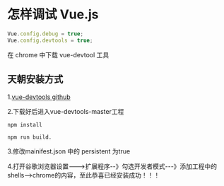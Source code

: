 # 怎样调试 Vue.js

```js
Vue.config.debug = true; 
Vue.config.devtools = true;
```

在 chrome 中下载 vue-devtool 工具

## 天朝安装方式

1.[vue-devtools github](https://github.com/vuejs/vue-devtools)

2.下载好后进入vue-devtools-master工程 

```shell
npm install

npm run build.
```

3.修改mainifest.json 中的 persistent 为true

4.打开谷歌浏览器设置--->扩展程序--》勾选开发者模式---》添加工程中的shells-->chrome的内容，至此恭喜已经安装成功！！！

